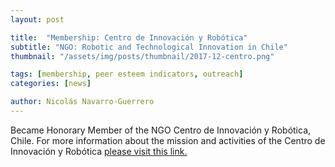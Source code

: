 ```yaml
---
layout: post

title:  "Membership: Centro de Innovación y Robótica"
subtitle: "NGO: Robotic and Technological Innovation in Chile"
thumbnail: "/assets/img/posts/thumbnail/2017-12-centro.png"

tags: [membership, peer esteem indicators, outreach]
categories: [news]

author: Nicolás Navarro-Guerrero
---
```


Became Honorary Member of the NGO Centro de Innovación y Robótica, Chile. For more information about the mission and activities of the Centro de Innovación y Robótica <a href="https://www.innovacionyrobotica.com/" target="_blank">please visit this link.</a>

<!--more-->

